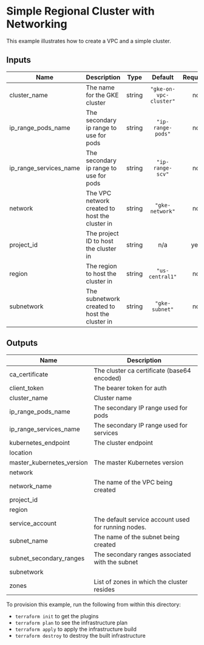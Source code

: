 # Simple Regional Cluster with Networking

This example illustrates how to create a VPC and a simple cluster.

<!-- BEGINNING OF PRE-COMMIT-TERRAFORM DOCS HOOK -->
## Inputs

| Name | Description | Type | Default | Required |
|------|-------------|:----:|:-----:|:-----:|
| cluster\_name | The name for the GKE cluster | string | `"gke-on-vpc-cluster"` | no |
| ip\_range\_pods\_name | The secondary ip range to use for pods | string | `"ip-range-pods"` | no |
| ip\_range\_services\_name | The secondary ip range to use for pods | string | `"ip-range-scv"` | no |
| network | The VPC network created to host the cluster in | string | `"gke-network"` | no |
| project\_id | The project ID to host the cluster in | string | n/a | yes |
| region | The region to host the cluster in | string | `"us-central1"` | no |
| subnetwork | The subnetwork created to host the cluster in | string | `"gke-subnet"` | no |

## Outputs

| Name | Description |
|------|-------------|
| ca\_certificate | The cluster ca certificate (base64 encoded) |
| client\_token | The bearer token for auth |
| cluster\_name | Cluster name |
| ip\_range\_pods\_name | The secondary IP range used for pods |
| ip\_range\_services\_name | The secondary IP range used for services |
| kubernetes\_endpoint | The cluster endpoint |
| location |  |
| master\_kubernetes\_version | The master Kubernetes version |
| network |  |
| network\_name | The name of the VPC being created |
| project\_id |  |
| region |  |
| service\_account | The default service account used for running nodes. |
| subnet\_name | The name of the subnet being created |
| subnet\_secondary\_ranges | The secondary ranges associated with the subnet |
| subnetwork |  |
| zones | List of zones in which the cluster resides |

<!-- END OF PRE-COMMIT-TERRAFORM DOCS HOOK -->

To provision this example, run the following from within this directory:
- `terraform init` to get the plugins
- `terraform plan` to see the infrastructure plan
- `terraform apply` to apply the infrastructure build
- `terraform destroy` to destroy the built infrastructure
